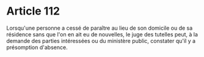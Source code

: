 # Article 112

Lorsqu'une personne a cessé de paraître au lieu de son domicile ou de sa résidence sans que l'on en ait eu de nouvelles, le juge des tutelles peut, à la demande des parties intéressées ou du ministère public, constater qu'il y a présomption d'absence.